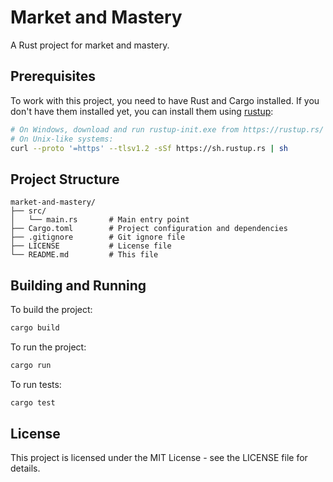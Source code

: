 # Market and Mastery

A Rust project for market and mastery.

## Prerequisites

To work with this project, you need to have Rust and Cargo installed. If you don't have them installed yet, you can install them using [rustup](https://rustup.rs/):

```bash
# On Windows, download and run rustup-init.exe from https://rustup.rs/
# On Unix-like systems:
curl --proto '=https' --tlsv1.2 -sSf https://sh.rustup.rs | sh
```

## Project Structure

```
market-and-mastery/
├── src/
│   └── main.rs       # Main entry point
├── Cargo.toml        # Project configuration and dependencies
├── .gitignore        # Git ignore file
├── LICENSE           # License file
└── README.md         # This file
```

## Building and Running

To build the project:

```bash
cargo build
```

To run the project:

```bash
cargo run
```

To run tests:

```bash
cargo test
```

## License

This project is licensed under the MIT License - see the LICENSE file for details. 